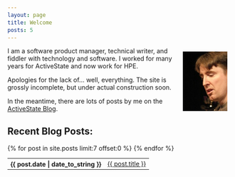 ```yaml
---
layout: page
title: Welcome
posts: 5
---
```


<img src="/images/tt-2007-sm.jpg" alt="Troy Topnik" style="float:right; padding:10px; width:100px" />
I am a software product manager, technical writer, and fiddler with technology and software. I worked for many years for ActiveState and now work for HPE.

Apologies for the lack of... well, everything. The site is grossly incomplete, but under actual construction soon. 

In the meantime, there are lots of posts by me on the [ActiveState
Blog](http://www.activestate.com/blog/authors/troyt). 

<aside id="recent-posts">
<h2>Recent Blog Posts:</h2>

<!-- Start of Display Recent Posts -->
<table class="posts">
<!-- Get 7 most recent entries by date (asc) -->
 {% for post in site.posts limit:7 offset:0 %}
 <tr>
               <th>{{ post.date | date_to_string }}</th>
      <td><a href='{{ post.url }}'>{{ post.title }}</a></td>         
 </tr>
      {% endfor %} 
             </table>
</aside>
<!-- End of Display Recent Posts -->
